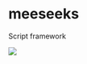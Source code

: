 # meeseeks
Script framework

[![](https://jitpack.io/v/r1ckster/meeseeks.svg)](https://jitpack.io/#r1ckster/meeseeks)